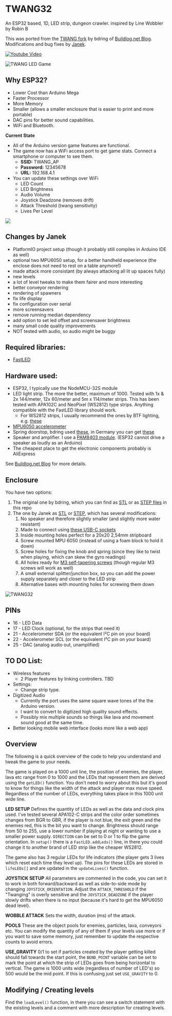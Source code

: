 # TWANG32
An ESP32 based, 1D, LED strip, dungeon crawler. inspired by Line Wobbler by Robin B

This was ported from the [TWANG fork](https://github.com/bdring/TWANG) by bdring of [Buildlog.net Blog](http://www.buildlog.net/blog?s=twang).  
Modifications and bug fixes by [Janek](https://janek.ing).

[![Youtube Video](http://www.buildlog.net/blog/wp-content/uploads/2018/05/vid_thumb.png)](https://www.youtube.com/watch?v=RXpfa-ZvUMA)

![TWANG LED Game](http://www.buildlog.net/blog/wp-content/uploads/2018/01/20180111_130909-1.jpg?s=200)

## Why ESP32?
- Lower Cost than Arduino Mega
- Faster Processor
- More Memory
- Smaller (allows a smaller enclosure that is easier to print and more portable)
- DAC pins for better sound capabilities.
- WiFi and Bluetooth.

**Current State**
- All of the Arduino version game features are functional.
- The game now has a WiFi access port to get game stats. Connect a smartphone or computer to see them.
    - **SSID:** TWANG_AP
    - **Password:** 12345678
    - **URL:** 192.168.4.1
- You can update these settings over WiFi
    - LED Count
    - LED Brightness
    - Audio Volume
    - Joystick Deadzone (removes drift)
    - Attack Threshold (twang sensitivity)
    - Lives Per Level

![](http://www.buildlog.net/blog/wp-content/uploads/2018/03/20180328_122254.jpg)

## Changes by Janek
- PlatformIO project setup (though it probably still compiles in Arduino IDE as well)
- optional two MPU6050 setup, for a better handheld experience (the enclose does not need to rest on a table anymore!)
- made attack more consistant (by always attacking all lit up spaces fully)
- new levels
- a lot of level tweaks to make them fairer and more interesting
- better conveyor rendering
- rendering of spawners
- fix life display
- fix configuration over serial
- more screensavers
- remove running median dependency
- add option to set led offset and screensaver brightness
- many small code quality improvements
- NOT tested with audio, so audio might be buggy

## Required libraries:
* [FastLED](http://fastled.io/)

## Hardware used:
* ESP32, I typically use the NodeMCU-32S module
* LED light strip. The more the better, maximum of 1000. Tested with 1x & 2x 144/meter, 12x 60/meter and 5m x 114/meter strips. This has been tested with APA102C and NeoPixel (WS2812) type strips. Anything compatible with the FastLED library should work.
    * For WS2812 strips, I usually recommend the ones by BTF lighting, e.g. [these](https://www.amazon.de/dp/B088FK8NG6)
* [MPU6050 accelerometer](https://www.amazon.de/dp/B07N2ZL34Z)
* Spring doorstop, bdring used [these](http://smile.amazon.com/gp/product/B00J4Y5BU2), in Germany you can get [these](https://www.amazon.de/dp/B07PFFFFMT)
* Speaker and amplifier. I use a [PAM8403 module](https://www.amazon.de/dp/B07KQCKWF8). (ESP32 cannot drive a speaker as loudly as an Arduino)
* The cheapest place to get the electronic components probably is AliExpress

See [Buildlog.net Blog](http://www.buildlog.net/blog?s=twang) for more details.

## Enclosure
You have two options:
1. The original one by bdring, which you can find as [STL](/parts/stl/original/) or as [STEP files](/parts/step/original/) in this repo
1. The one by Janek as [STL](/parts/stl/usb-speakerless/) or [STEP](/parts/step/usb-speakerless/), which has several modifications:
    1. No speaker and therefore slightly smaller (and slightly more water resistant)
    1. Made to connect using [these USB-C sockets](https://www.amazon.de/dp/B0CPLRH4W6)
    1. Inside mounting holes perfect for a 20x20 2,54mm stripboard
    1. Screw mounted MPU 6050 (instead of using a foam block to hold it down)
    1. Screw holes for fixing the knob and spring (since they like to twist when playing, which can skew the gyro readings)
    1. All holes ready for [M3 self-tapering screws](https://www.amazon.de/dp/B0DGGC9ZYC) (though regular M3 screws will work as well)
    1. A small external splitter/junction box, so you can add the power supply separately and closer to the LED strip
    1. Alternative bases with mounting holes for screwing them down

![TWANG32](http://www.buildlog.net/blog/wp-content/uploads/2018/03/twang32_enclosure.jpg)

## PINs
- 16 - LED Data
- 17 - LED Clock (optional, for the strips that need it)
- 21 - Accelerometer SDA (or the equivalent I²C pin on your board)
- 22 - Accelerometer SCL (or the equivalent I²C pin on your board)
- 25 - DAC (analog audio out, unamplified)

## TO DO List:
- Wireless features
    - 2 Player features by linking controllers. TBD
-  Settings:
    - Change strip type.
-  Digitized Audio
    - Currently the port uses the same square wave tones of the the Arduino version.
    - I want to convert to digitized high quality sound effects.
    - Possibly mix multiple sounds so things like lava and movement sound good at the same time.
- Better looking mobile web interface (looks more like a web app)

## Overview
The following is a quick overview of the code to help you understand and tweak the game to your needs.

The game is played on a 1000 unit line, the position of enemies, the player, lava etc range from 0 to 1000 and the LEDs that represent them are derived using the `getLED()` function. You don't need to worry about this but it's good to know for things like the width of the attack and player max move speed. Regardless of the number of LEDs, everything takes place in this 1000 unit wide line.

**LED SETUP** Defines the quantity of LEDs as well as the data and clock pins used. I've tested several APA102-C strips and the color order sometimes changes from BGR to GBR, if the player is not blue, the exit green and the enemies red, this is the bit you want to change. Brightness should range from 50 to 255, use a lower number if playing at night or wanting to use a smaller power supply. `DIRECTION` can be set to 0 or 1 to flip the game orientation. In `setup()` there is a `FastLED.addLeds()` line, in there you could change it to another brand of LED strip like the cheaper WS2812.

The game also has 3 regular LEDs for life indicators (the player gets 3 lives which reset each time they level up). The pins for these LEDs are stored in `lifeLEDs[]` and are updated in the `updateLives()` function.

**JOYSTICK SETUP** All parameters are commented in the code, you can set it to work in both forward/backward as well as side-to-side mode by changing `JOYSTICK_ORIENTATION`. Adjust the `ATTACK_THRESHOLD` if the "Twanging" is overly sensitive and the `JOYSTICK_DEADZONE` if the player slowly drifts when there is no input (because it's hard to get the MPU6050 dead level).

**WOBBLE ATTACK** Sets the width, duration (ms) of the attack.

**POOLS** These are the object pools for enemies, particles, lava, conveyors etc. You can modify the quantity of any of them if your levels use more or if you want to save some memory, just remember to update the respective counts to avoid errors.

**USE_GRAVITY** 0/1 to set if particles created by the player getting killed should fall towards the start point, the `BEND_POINT` variable can be set to mark the point at which the strip of LEDs goes from being horizontal to vertical. The game is 1000 units wide (regardless of number of LED's) so 500 would be the mid point. If this is confusing just set `USE_GRAVITY` to 0.

## Modifying / Creating levels
Find the `loadLevel()` function, in there you can see a switch statement with the existing levels and a comment with more description for creating levels.